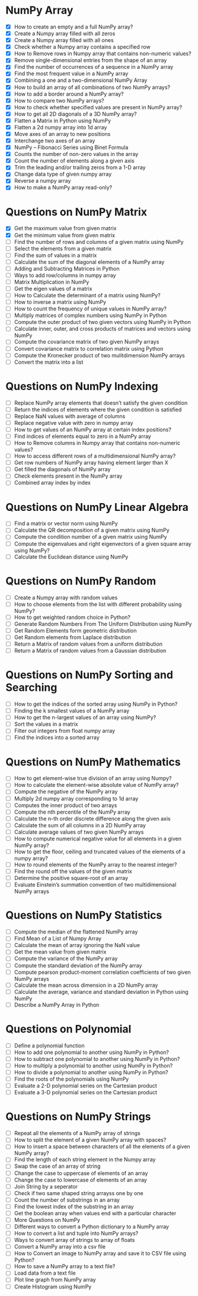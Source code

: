 # NumPy Array
- [x] How to create an empty and a full NumPy array?
- [x] Create a Numpy array filled with all zeros
- [x] Create a Numpy array filled with all ones
- [x] Check whether a Numpy array contains a specified row
- [x] How to Remove rows in Numpy array that contains non-numeric values?
- [x] Remove single-dimensional entries from the shape of an array
- [x] Find the number of occurrences of a sequence in a NumPy array
- [x] Find the most frequent value in a NumPy array
- [x] Combining a one and a two-dimensional NumPy Array
- [x] How to build an array of all combinations of two NumPy arrays?
- [x] How to add a border around a NumPy array?
- [x] How to compare two NumPy arrays?
- [x] How to check whether specified values are present in NumPy array?
- [x] How to get all 2D diagonals of a 3D NumPy array?
- [x] Flatten a Matrix in Python using NumPy
- [x] Flatten a 2d numpy array into 1d array
- [x] Move axes of an array to new positions
- [x] Interchange two axes of an array
- [x] NumPy – Fibonacci Series using Binet Formula
- [x] Counts the number of non-zero values in the array
- [x] Count the number of elements along a given axis
- [x] Trim the leading and/or trailing zeros from a 1-D array
- [x] Change data type of given numpy array
- [x] Reverse a numpy array
- [x] How to make a NumPy array read-only?

# Questions on NumPy Matrix
- [x] Get the maximum value from given matrix
- [x] Get the minimum value from given matrix
- [ ] Find the number of rows and columns of a given matrix using NumPy
- [ ] Select the elements from a given matrix
- [ ] Find the sum of values in a matrix
- [ ] Calculate the sum of the diagonal elements of a NumPy array
- [ ] Adding and Subtracting Matrices in Python
- [ ] Ways to add row/columns in numpy array
- [ ] Matrix Multiplication in NumPy
- [ ] Get the eigen values of a matrix
- [ ] How to Calculate the determinant of a matrix using NumPy?
- [ ] How to inverse a matrix using NumPy
- [ ] How to count the frequency of unique values in NumPy array?
- [ ] Multiply matrices of complex numbers using NumPy in Python
- [ ] Compute the outer product of two given vectors using NumPy in Python
- [ ] Calculate inner, outer, and cross products of matrices and vectors using NumPy
- [ ] Compute the covariance matrix of two given NumPy arrays
- [ ] Convert covariance matrix to correlation matrix using Python
- [ ] Compute the Kronecker product of two mulitdimension NumPy arrays
- [ ] Convert the matrix into a list

# Questions on NumPy Indexing
- [ ] Replace NumPy array elements that doesn’t satisfy the given condition
- [ ] Return the indices of elements where the given condition is satisfied
- [ ] Replace NaN values with average of columns
- [ ] Replace negative value with zero in numpy array
- [ ] How to get values of an NumPy array at certain index positions?
- [ ] Find indices of elements equal to zero in a NumPy array
- [ ] How to Remove columns in Numpy array that contains non-numeric values?
- [ ] How to access different rows of a multidimensional NumPy array?
- [ ] Get row numbers of NumPy array having element larger than X
- [ ] Get filled the diagonals of NumPy array
- [ ] Check elements present in the NumPy array
- [ ] Combined array index by index

# Questions on NumPy Linear Algebra
- [ ] Find a matrix or vector norm using NumPy
- [ ] Calculate the QR decomposition of a given matrix using NumPy
- [ ] Compute the condition number of a given matrix using NumPy
- [ ] Compute the eigenvalues and right eigenvectors of a given square array using NumPy?
- [ ] Calculate the Euclidean distance using NumPy

# Questions on NumPy Random
- [ ] Create a Numpy array with random values
- [ ] How to choose elements from the list with different probability using NumPy?
- [ ] How to get weighted random choice in Python?
- [ ] Generate Random Numbers From The Uniform Distribution using NumPy
- [ ] Get Random Elements form geometric distribution
- [ ] Get Random elements from Laplace distribution
- [ ] Return a Matrix of random values from a uniform distribution
- [ ] Return a Matrix of random values from a Gaussian distribution

# Questions on NumPy Sorting and Searching
- [ ] How to get the indices of the sorted array using NumPy in Python?
- [ ] Finding the k smallest values of a NumPy array
- [ ] How to get the n-largest values of an array using NumPy?
- [ ] Sort the values in a matrix
- [ ] Filter out integers from float numpy array
- [ ] Find the indices into a sorted array

# Questions on NumPy Mathematics
- [ ] How to get element-wise true division of an array using Numpy?
- [ ] How to calculate the element-wise absolute value of NumPy array?
- [ ] Compute the negative of the NumPy array
- [ ] Multiply 2d numpy array corresponding to 1d array
- [ ] Computes the inner product of two arrays
- [ ] Compute the nth percentile of the NumPy array
- [ ] Calculate the n-th order discrete difference along the given axis
- [ ] Calculate the sum of all columns in a 2D NumPy array
- [ ] Calculate average values of two given NumPy arrays
- [ ] How to compute numerical negative value for all elements in a given NumPy array?
- [ ] How to get the floor, ceiling and truncated values of the elements of a numpy array?
- [ ] How to round elements of the NumPy array to the nearest integer?
- [ ] Find the round off the values of the given matrix
- [ ] Determine the positive square-root of an array
- [ ] Evaluate Einstein’s summation convention of two multidimensional NumPy arrays

# Questions on NumPy Statistics
- [ ] Compute the median of the flattened NumPy array
- [ ] Find Mean of a List of Numpy Array
- [ ] Calculate the mean of array ignoring the NaN value
- [ ] Get the mean value from given matrix
- [ ] Compute the variance of the NumPy array
- [ ] Compute the standard deviation of the NumPy array
- [ ] Compute pearson product-moment correlation coefficients of two given NumPy arrays
- [ ] Calculate the mean across dimension in a 2D NumPy array
- [ ] Calculate the average, variance and standard deviation in Python using NumPy
- [ ] Describe a NumPy Array in Python

# Questions on Polynomial
- [ ] Define a polynomial function
- [ ] How to add one polynomial to another using NumPy in Python?
- [ ] How to subtract one polynomial to another using NumPy in Python?
- [ ] How to multiply a polynomial to another using NumPy in Python?
- [ ] How to divide a polynomial to another using NumPy in Python?
- [ ] Find the roots of the polynomials using NumPy
- [ ] Evaluate a 2-D polynomial series on the Cartesian product
- [ ] Evaluate a 3-D polynomial series on the Cartesian product

# Questions on NumPy Strings
- [ ] Repeat all the elements of a NumPy array of strings
- [ ] How to split the element of a given NumPy array with spaces?
- [ ] How to insert a space between characters of all the elements of a given NumPy array?
- [ ] Find the length of each string element in the Numpy array
- [ ] Swap the case of an array of string
- [ ] Change the case to uppercase of elements of an array
- [ ] Change the case to lowercase of elements of an array
- [ ] Join String by a seperator
- [ ] Check if two same shaped string arrayss one by one
- [ ] Count the number of substrings in an array
- [ ] Find the lowest index of the substring in an array
- [ ] Get the boolean array when values end with a particular character
- [ ] More Questions on NumPy
- [ ] Different ways to convert a Python dictionary to a NumPy array
- [ ] How to convert a list and tuple into NumPy arrays?
- [ ] Ways to convert array of strings to array of floats
- [ ] Convert a NumPy array into a csv file
- [ ] How to Convert an image to NumPy array and save it to CSV file using Python?
- [ ] How to save a NumPy array to a text file?
- [ ] Load data from a text file
- [ ] Plot line graph from NumPy array
- [ ] Create Histogram using NumPy